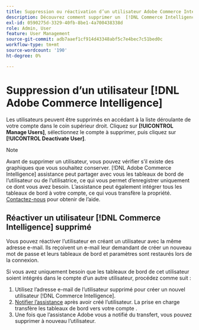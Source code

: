 ```yaml
---
title: Suppression ou réactivation d’un utilisateur Adobe Commerce Intelligence
description: Découvrez comment supprimer un  [!DNL Commerce Intelligence] .
exl-id: 0590275d-3329-40fb-8be1-4a700438338d
role: Admin, User
feature: User Management
source-git-commit: adb7aaef1cf914d43348abf5c7e4bec7c51bed0c
workflow-type: tm+mt
source-wordcount: '190'
ht-degree: 0%

---
```


# Suppression d’un utilisateur [!DNL Adobe Commerce Intelligence]

Les utilisateurs peuvent être supprimés en accédant à la liste déroulante de votre compte dans le coin supérieur droit. Cliquez sur **[!UICONTROL Manage Users]**, sélectionnez le compte à supprimer, puis cliquez sur **[!UICONTROL Deactivate User]**.

>[!NOTE]
>
>Avant de supprimer un utilisateur, vous pouvez vérifier s’il existe des graphiques que vous souhaitez conserver. [!DNL Adobe Commerce Intelligence] assistance peut partager avec vous les tableaux de bord de l’utilisateur ou de l’utilisatrice, ce qui vous permet d’enregistrer uniquement ce dont vous avez besoin. L’assistance peut également intégrer tous les tableaux de bord à votre compte, ce qui vous transfère la propriété. [Contactez-nous](../../guide-overview.md#Submitting-a-Support-Ticket) pour obtenir de l’aide.

## Réactiver un utilisateur [!DNL Commerce Intelligence] supprimé

Vous pouvez réactiver l’utilisateur en créant un utilisateur avec la même adresse e-mail. Ils reçoivent un e-mail leur demandant de créer un nouveau mot de passe et leurs tableaux de bord et paramètres sont restaurés lors de la connexion.

Si vous avez uniquement besoin que les tableaux de bord de cet utilisateur soient intégrés dans le compte d’un autre utilisateur, procédez comme suit :

1. Utilisez l’adresse e-mail de l’utilisateur supprimé pour créer un nouvel utilisateur [!DNL Commerce Intelligence].
1. [Notifier l’assistance](https://experienceleague.adobe.com/docs/commerce-knowledge-base/kb/troubleshooting/miscellaneous/mbi-service-policies.html) après avoir créé l’utilisateur. La prise en charge transfère les tableaux de bord vers votre compte .
1. Une fois que l’assistance Adobe vous a notifié du transfert, vous pouvez supprimer à nouveau l’utilisateur.
